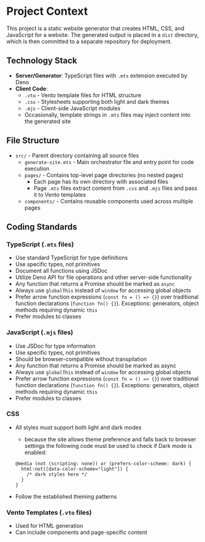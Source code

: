 # Project Context

This project is a static website generator that creates HTML, CSS, and JavaScript for a website. The generated output is placed in a `dist` directory, which is then committed to a separate repository for deployment.

## Technology Stack

- **Server/Generator**: TypeScript files with `.mts` extension executed by Deno
- **Client Code**:
  - `.vto` - Vento template files for HTML structure
  - `.css` - Stylesheets supporting both light and dark themes
  - `.mjs` - Client-side JavaScript modules
  - Occasionally, template strings in `.mts` files may inject content into the generated site

## File Structure

- `src/` - Parent directory containing all source files
  - `generate-site.mts` - Main orchestrator file and entry point for code execution
  - `pages/` - Contains top-level page directories (no nested pages)
    - Each page has its own directory with associated files
    - Page `.mts` files extract content from `.css` and `.mjs` files and pass it to Vento templates
  - `components/` - Contains reusable components used across multiple pages

## Coding Standards

### TypeScript (`.mts` files)

- Use standard TypeScript for type definitions
- Use specific types, not primitives
- Document all functions using JSDoc
- Utilize Deno API for file operations and other server-side functionality
- Any function that returns a Promise should be marked as `async`
- Always use `globalThis` instead of `window` for accessing global objects
- Prefer arrow function expressions (`const fn = () => {}`) over traditional function declarations (`function fn() {}`). Exceptions: generators, object methods requiring dynamic `this`
- Prefer modules to classes

### JavaScript (`.mjs` files)

- Use JSDoc for type information
- Use specific types, not primitives
- Should be browser-compatible without transpilation
- Any function that returns a Promise should be marked as async
- Always use `globalThis` instead of `window` for accessing global objects
- Prefer arrow function expressions (`const fn = () => {}`) over traditional function declarations (`function fn() {}`). Exceptions: generators, object methods requiring dynamic `this`
- Prefer modules to classes

### CSS

- All styles must support both light and dark modes
  - because the site allows theme preference and falls back to browser settings the following code must be used to check if Dark mode is enabled:

  ```
  @media (not (scripting: none)) or (prefers-color-scheme: dark) {
    html:not([data-color-scheme="light"]) {
      /* dark styles here */
    }
  }
  ```
- Follow the established theming patterns

### Vento Templates (`.vto` files)

- Used for HTML generation
- Can include components and page-specific content
